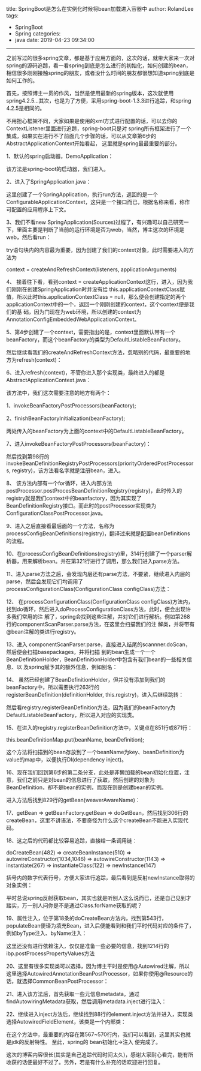 title: SpringBoot是怎么在实例化时候将bean加载进入容器中
author: RolandLee
tags:
  - SpringBoot
  - Spring
categories:
  - java
date: 2019-04-23 09:34:00
---
之前写过的很多spring文章，都是基于应用方面的，这次的话，就带大家来一次对spring的源码追踪，看一看spring到底是怎么进行的初始化，如何创建的bean，相信很多刚刚接触spring的朋友，或者没什么时间的朋友都很想知道spring到底是如何工作的。

 

首先，按照博主一贯的作风，当然是使用最新的spring版本，这次就使用spring4.2.5...其次，也是为了方便，采用spring-boot-1.3.3进行追踪，和spring 4.2.5是相同的。

不用担心框架不同，大家如果是使用的xml方式进行配置的话，可以去你的ContextListener里面进行追踪，spring-boot只是对 spring所有框架进行了一个集成，如果实在进行不了前面几个步骤的话，可以从文章第6步的AbstractApplicationContext开始看起， 这里就是spring最最重要的部分。
<!--more-->
 

1、默认的spring启动器，DemoApplication：

该方法是spring-boot的启动器，我们进入。

 

2、进入了SpringApplication.java：

 

这里创建了一个SpringApplication，执行run方法，返回的是一个ConfigurableApplicationContext，这只是一个接口而已，根据名称来看，称作可配置的应用程序上下文。

 

3、我们不看new SpringApplication(Sources)过程了，有兴趣可以自己研究一下，里面主要是判断了当前的运行环境是否为web，当然，博主这次的环境是web，然后看run：

try语句块内的内容最为重要，因为创建了我们的context对象，此时需要进入的方法为

context = createAndRefreshContext(listeners, applicationArguments)

 

4、 接着往下看，看到context = createApplicationContext这行，进入，因为我们刚刚在创建SpringApplication时并没有给 this.applicationContextClass赋值，所以此时this.applicationContextClass = null，那么便会创建指定的两个applicationContext中的一个，返回一个刚刚创建的context，这个context便是我们的基 础，因为门现在为web环境，所以创建的context为 AnnotationConfigEmbeddedWebApplicationContext。

 

5、第4步创建了一个context，需要指出的是，context里面默认带有一个beanFactory，而这个beanFactory的类型为DefaultListableBeanFactory。

然后继续看我们的createAndRefreshContext方法，忽略别的代码，最重要的地方为refresh(context)：

 

6、进入refresh(context)，不管你进入那个实现类，最终进入的都是AbstractApplicationContext.java：

该方法中，我们这次需要注意的地方有两个：

1、invokeBeanFactoryPostProcessors(beanFactory);

2、finishBeanFactoryInitialization(beanFactory);

两处传入的beanFactory为上面的context中的DefaultListableBeanFactory。

 

7、进入invokeBeanFactoryPostProcessors(beanFactory)：

然后找到第98行的invokeBeanDefinitionRegistryPostProcessors(priorityOrderedPostProcessors, registry)，该方法看名字就是注册bean，进入。

 

8、 该方法内部有一个for循环，进入内部方法 postProcessor.postProcesBeanDefinitionRegistry(registry)，此时传入的registry就是我们context中的beanfactory，因为其实现了BeanDefinitionRegistry接口。而此时的postProcessor实现类为ConfigurationClassPostProcessor.java。

 

 

9、进入之后直接看最后面的一个方法，名称为processConfigBeanDefinitions(registry)，翻译过来就是配置beanDefinitions的流程。

 

10、在processConfigBeanDefinitions(registry)里，314行创建了一个parser解析器，用来解析bean。并在第321行进行了调用，那么我们进入parse方法。

 

11、进入parse方法之后，会发现内层还有parse方法，不要紧，继续进入内层的parse，然后会发现它们均调用了processConfigurationClass(ConfigurationClass configClass)方法：


12、 在processConfigurationClass(ConfigurationClass configClass)方法内，找到do循环，然后进入doProcessConfigurationClass方法，此时，便会出现许多我们常用的注 解了，spring会找到这些注解，并对它们进行解析。例如第268行的componentScanParser.parse方法，在这里会扫描我们的注 解类，并将带有@bean注解的类进行registry。

 

13、进入 componentScanParser.parse，直接进入结尾的scannner.doScan，然后便会扫描basepackages，并将扫描 到的bean生成一个一个BeanDefinitionHolder，BeanDefinitionHolder中包含有我们bean的一些相关信息、以 及spring赋予其的额外信息，例如别名：

 

14、 虽然已经创建了BeanDefinitionHolder，但并没有添加到我们的beanFactory中，所以需要执行263行的 registerBeanDefinition(definitionHolder, this.registry)，进入后继续跳转：

然后看registry.registerBeanDefinition方法，因为我们的beanFactory为DefaultListableBeanFactory，所以进入对应的实现类。

 

15、在进入的registry.registerBeanDefinition方法中，关键点在851行或871行：

this.beanDefinitionMap.put(beanName, beanDefinition);

这个方法将扫描到的bean存放到了一个beanName为key、beanDefinition为value的map中，以便执行DI(dependency inject)。

 

16、现在我们回到第6步的第二条分支，此处是非懒加载的bean初始化位置，注意，我们之前只是对bean的信息进行了获取，然后创建的对象为BeanDefinition，却不是bean的实例，而现在则是创建bean的实例。

进入方法后找到829行的getBean(weaverAwareName)：

 

17、getBean => getBeanFactory.getBean => doGetBean，然后找到306行的createBean，这里不讲语法，不要奇怪为什么这个createBean不能进入实现代码。

 

18、这之后的代码都比较容易追踪，直接给一条调用链：

doCreateBean(482) => createBeanInstance(510) => autowireConstructor(1034,1046) => autowireConstructor(1143) => instantiate(267) => instantiateClass(122) => newInstance(147)

括号内的数字代表行号，方便大家进行追踪，最后看到是反射newInstance取得的对象实例：

 

平时总说spring反射获取bean，其实也就是听别人这么说而已，还是自己见到才踏实，万一别人问你是不是通过Class.forName获取的呢？

 

19、属性注入，位于第18条的doCreateBean方法内，找到第543行，populateBean便译为填充Bean，进入后便能看到和我们平时代码对应的条件了，例如byType注入、byName注入：

这里还没有进行依赖注入，仅仅是准备一些必要的信息，找到1214行的ibp.postProcessPropertyValues方法
 
20、这里有很多实现类可以选择，因为博主平时是使用@Autowired注解，所以这里选择AutowiredAnnotationBeanPostProcessor，如果你使用@Resource的话，就选择CommonBeanPostProcessor：

 
21、进入该方法后，首先获取一些元信息metadata，通过findAutowiringMetadata获取，然后调用metadata.inject进行注入：

 
22、继续进入inject方法后，继续找到88行的element.inject方法并进入，实现类选择AutowiredFieldElement，该类是一个内部类：

在这个方法中，最重要的内容在第567~570行内，我们可以看到，这里其实也就是jdk的反射特性。
至此，spring的 bean初始化->注入 便完成了。

这次的博客内容很长(其实是自己追踪代码时间太久)，感谢大家耐心看完，能有所收获的话便最好不过了。另外，若是有什么补充的话欢迎进行回复。